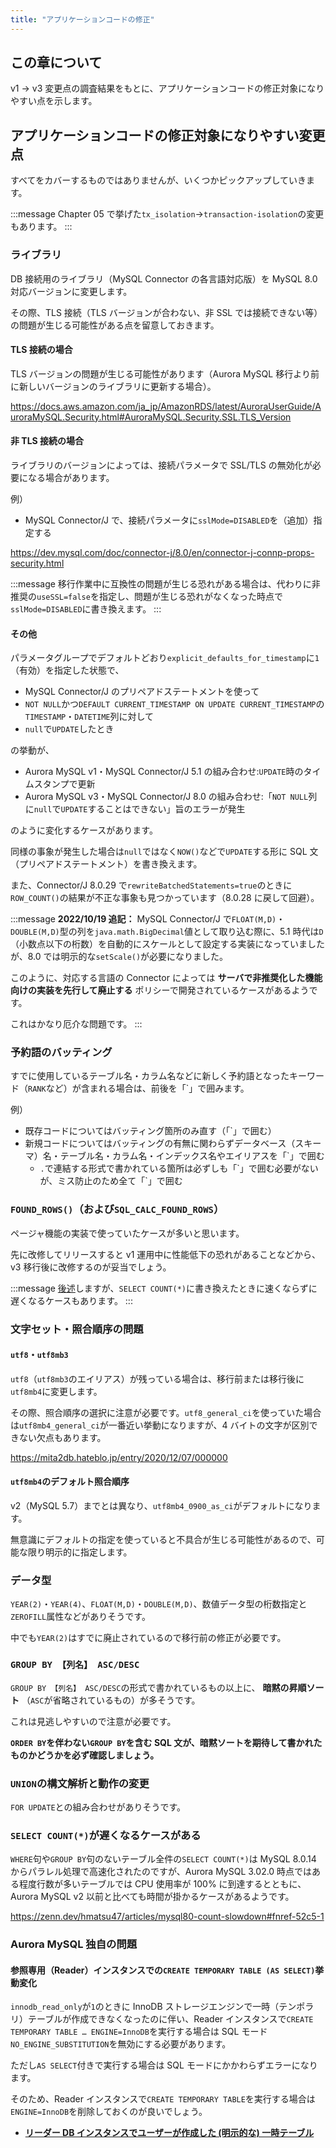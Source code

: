 ```yaml
---
title: "アプリケーションコードの修正"
---
```


## この章について

v1 → v3 変更点の調査結果をもとに、アプリケーションコードの修正対象になりやすい点を示します。

## アプリケーションコードの修正対象になりやすい変更点

すべてをカバーするものではありませんが、いくつかピックアップしていきます。

:::message
Chapter 05 で挙げた`tx_isolation`→`transaction-isolation`の変更もあります。
:::

### ライブラリ

DB 接続用のライブラリ（MySQL Connector の各言語対応版）を MySQL 8.0 対応バージョンに変更します。

その際、TLS 接続（TLS バージョンが合わない、非 SSL では接続できない等）の問題が生じる可能性がある点を留意しておきます。

#### TLS 接続の場合

TLS バージョンの問題が生じる可能性があります（Aurora MySQL 移行より前に新しいバージョンのライブラリに更新する場合）。

https://docs.aws.amazon.com/ja_jp/AmazonRDS/latest/AuroraUserGuide/AuroraMySQL.Security.html#AuroraMySQL.Security.SSL.TLS_Version

#### 非 TLS 接続の場合

ライブラリのバージョンによっては、接続パラメータで SSL/TLS の無効化が必要になる場合があります。

例）

- MySQL Connector/J で、接続パラメータに`sslMode=DISABLED`を（追加）指定する

https://dev.mysql.com/doc/connector-j/8.0/en/connector-j-connp-props-security.html

:::message
移行作業中に互換性の問題が生じる恐れがある場合は、代わりに非推奨の`useSSL=false`を指定し、問題が生じる恐れがなくなった時点で`sslMode=DISABLED`に書き換えます。
:::

#### その他

パラメータグループでデフォルトどおり`explicit_defaults_for_timestamp`に`1`（有効）を指定した状態で、

- MySQL Connector/J のプリペアドステートメントを使って
- `NOT NULL`かつ`DEFAULT CURRENT_TIMESTAMP ON UPDATE CURRENT_TIMESTAMP`の`TIMESTAMP`・`DATETIME`列に対して
- `null`で`UPDATE`したとき

の挙動が、

- Aurora MySQL v1・MySQL Connector/J 5.1 の組み合わせ:`UPDATE`時のタイムスタンプで更新
- Aurora MySQL v3・MySQL Connector/J 8.0 の組み合わせ:「`NOT NULL`列に`null`で`UPDATE`することはできない」旨のエラーが発生

のように変化するケースがあります。

同様の事象が発生した場合は`null`ではなく`NOW()`などで`UPDATE`する形に SQL 文（プリペアドステートメント）を書き換えます。

また、Connector/J 8.0.29 で`rewriteBatchedStatements=true`のときに`ROW_COUNT()`の結果が不正な事象も見つかっています（8.0.28 に戻して回避）。

:::message
**2022/10/19 追記：**
MySQL Connector/J で`FLOAT(M,D)`・`DOUBLE(M,D)`型の列を`java.math.BigDecimal`値として取り込む際に、5.1 時代は`D`（小数点以下の桁数）を自動的にスケールとして設定する実装になっていましたが、8.0 では明示的な`setScale()`が必要になりました。

このように、対応する言語の Connector によっては **サーバで非推奨化した機能向けの実装を先行して廃止する** ポリシーで開発されているケースがあるようです。

これはかなり厄介な問題です。
:::

### 予約語のバッティング

すでに使用しているテーブル名・カラム名などに新しく予約語となったキーワード（`RANK`など）が含まれる場合は、前後を「`」で囲みます。

例）

- 既存コードについてはバッティング箇所のみ直す（「\`」で囲む）
- 新規コードについてはバッティングの有無に関わらずデータベース（スキーマ）名・テーブル名・カラム名・インデックス名やエイリアスを「\`」で囲む
  - `.`で連結する形式で書かれている箇所は必ずしも「\`」で囲む必要がないが、ミス防止のため全て「\`」で囲む

### `FOUND_ROWS()`（および`SQL_CALC_FOUND_ROWS`）

ページャ機能の実装で使っていたケースが多いと思います。

先に改修してリリースすると v1 運用中に性能低下の恐れがあることなどから、v3 移行後に改修するのが妥当でしょう。

:::message
[後述](<https://zenn.dev/hmatsu47/books/aurora-mysql3-plan-book/viewer/08-application#select-count(*)%E3%81%8C%E9%81%85%E3%81%8F%E3%81%AA%E3%82%8B%E3%82%B1%E3%83%BC%E3%82%B9%E3%81%8C%E3%81%82%E3%82%8B>)しますが、`SELECT COUNT(*)`に書き換えたときに速くならずに遅くなるケースもあります。
:::

### 文字セット・照合順序の問題

#### `utf8`・`utf8mb3`

`utf8`（`utf8mb3`のエイリアス）が残っている場合は、移行前または移行後に`utf8mb4`に変更します。

その際、照合順序の選択に注意が必要です。`utf8_general_ci`を使っていた場合は`utf8mb4_general_ci`が一番近い挙動になりますが、4 バイトの文字が区別できない欠点もあります。

https://mita2db.hateblo.jp/entry/2020/12/07/000000

#### `utf8mb4`のデフォルト照合順序

v2（MySQL 5.7）までとは異なり、`utf8mb4_0900_as_ci`がデフォルトになります。

無意識にデフォルトの指定を使っていると不具合が生じる可能性があるので、可能な限り明示的に指定します。

### データ型

`YEAR(2)`・`YEAR(4)`、`FLOAT(M,D)`・`DOUBLE(M,D)`、数値データ型の桁数指定と`ZEROFILL`属性などがありそうです。

中でも`YEAR(2)`はすでに廃止されているので移行前の修正が必要です。

### `GROUP BY 【列名】 ASC/DESC`

`GROUP BY 【列名】 ASC/DESC`の形式で書かれているもの以上に、 **暗黙の昇順ソート** （`ASC`が省略されているもの）が多そうです。

これは見逃しやすいので注意が必要です。

**`ORDER BY`を伴わない`GROUP BY`を含む SQL 文が、暗黙ソートを期待して書かれたものかどうかを必ず確認しましょう。**

### `UNION`の構文解析と動作の変更

`FOR UPDATE`との組み合わせがありそうです。

### `SELECT COUNT(*)`が遅くなるケースがある

`WHERE`句や`GROUP BY`句のないテーブル全件の`SELECT COUNT(*)`は MySQL 8.0.14 からパラレル処理で高速化されたのですが、Aurora MySQL 3.02.0 時点ではある程度行数が多いテーブルでは CPU 使用率が 100% に到達するとともに、Aurora MySQL v2 以前と比べても時間が掛かるケースがあるようです。

https://zenn.dev/hmatsu47/articles/mysql80-count-slowdown#fnref-52c5-1

### Aurora MySQL 独自の問題

#### 参照専用（Reader）インスタンスでの`CREATE TEMPORARY TABLE (AS SELECT)`挙動変化

`innodb_read_only`が`1`のときに InnoDB ストレージエンジンで一時（テンポラリ）テーブルが作成できなくなったのに伴い、Reader インスタンスで`CREATE TEMPORARY TABLE … ENGINE=InnoDB`を実行する場合は SQL モード`NO_ENGINE_SUBSTITUTION`を無効にする必要があります。

ただし`AS SELECT`付きで実行する場合は SQL モードにかかわらずエラーになります。

そのため、Reader インスタンスで`CREATE TEMPORARY TABLE`を実行する場合は`ENGINE=InnoDB`を削除しておくのが良いでしょう。

- **[リーダー DB インスタンスでユーザーが作成した (明示的な) 一時テーブル](https://docs.aws.amazon.com/ja_jp/AmazonRDS/latest/AuroraUserGuide/ams3-temptable-behavior.html#ams3-temptable-behavior.user)**
